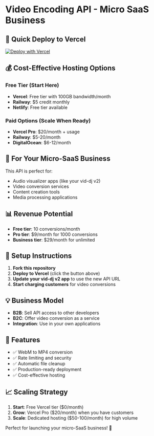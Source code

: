 # Video Encoding API - Micro SaaS Business

## 🚀 Quick Deploy to Vercel

[![Deploy with Vercel](https://vercel.com/button)](https://vercel.com/new/clone?repository-url=https://github.com/YOUR_USERNAME/video-encoding-api)

## 💰 Cost-Effective Hosting Options

### Free Tier (Start Here)
- **Vercel**: Free tier with 100GB bandwidth/month
- **Railway**: $5 credit monthly
- **Netlify**: Free tier available

### Paid Options (Scale When Ready)
- **Vercel Pro**: $20/month + usage
- **Railway**: $5-20/month
- **DigitalOcean**: $6-12/month

## 🎯 For Your Micro-SaaS Business

This API is perfect for:
- Audio visualizer apps (like your vid-dj v2)
- Video conversion services
- Content creation tools
- Media processing applications

## 📊 Revenue Potential

- **Free tier**: 10 conversions/month
- **Pro tier**: $9/month for 1000 conversions  
- **Business tier**: $29/month for unlimited

## 🔧 Setup Instructions

1. **Fork this repository**
2. **Deploy to Vercel** (click the button above)
3. **Update your vid-dj v2 app** to use the new API URL
4. **Start charging customers** for video conversions

## 💡 Business Model

- **B2B**: Sell API access to other developers
- **B2C**: Offer video conversion as a service
- **Integration**: Use in your own applications

## 🎥 Features

- ✅ WebM to MP4 conversion
- ✅ Rate limiting and security
- ✅ Automatic file cleanup
- ✅ Production-ready deployment
- ✅ Cost-effective hosting

## 📈 Scaling Strategy

1. **Start**: Free Vercel tier ($0/month)
2. **Grow**: Vercel Pro ($20/month) when you have customers
3. **Scale**: Dedicated hosting ($50-100/month) for high volume

Perfect for launching your micro-SaaS business! 🚀
